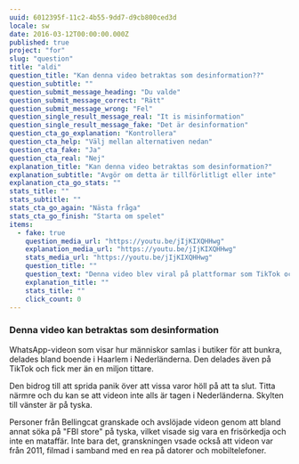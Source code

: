 ```yaml
---
uuid: 6012395f-11c2-4b55-9dd7-d9cb800ced3d
locale: sw
date: 2016-03-12T00:00:00.000Z
published: true
project: "for"
slug: "question"
title: "aldi"
question_title: "Kan denna video betraktas som desinformation??"
question_subtitle: ""
question_submit_message_heading: "Du valde"
question_submit_message_correct: "Rätt"
question_submit_message_wrong: "Fel"
question_single_result_message_real: "It is misinformation"
question_single_result_message_fake: "Det är desinformation"
question_cta_go_explanation: "Kontrollera"
question_cta_help: "Välj mellan alternativen nedan"
question_cta_fake: "Ja"
question_cta_real: "Nej"
explanation_title: "Kan denna video betraktas som desinformation?"
explanation_subtitle: "Avgör om detta är tillförlitligt eller inte"
explanation_cta_go_stats: ""
stats_title: ""
stats_subtitle: ""
stats_cta_go_again: "Nästa fråga"
stats_cta_go_finish: "Starta om spelet"
items:
  - fake: true
    question_media_url: "https://youtu.be/jIjKIXQHHwg"
    explanation_media_url: "https://youtu.be/jIjKIXQHHwg"
    stats_media_url: "https://youtu.be/jIjKIXQHHwg"
    question_title: ""
    question_text: "Denna video blev viral på plattformar som TikTok och WhatsApp i mars 2020 i början av COVID-19-pandemin i Europa och fungerade som indikation på att butiker fylldes med kunder som bunkrade vissa produkter."
    explanation_title: ""
    stats_title: ""
    click_count: 0
---
```

### Denna video kan betraktas som desinformation

WhatsApp-videon som visar hur människor samlas i butiker för att bunkra, delades bland boende i Haarlem i Nederländerna. Den delades även på TikTok och fick mer än en miljon tittare. 

Den bidrog till att sprida panik över att vissa varor höll på att ta slut. Titta närmre och du kan se att videon inte alls är tagen i Nederländerna. Skylten till vänster är på tyska. 

Personer från Bellingcat granskade och avslöjade videon genom att bland annat söka på "FBI store" på tyska, vilket visade sig vara en frisörkedja och inte en mataffär. Inte bara det, granskningen vsade också att videon var från 2011, filmad i samband med en rea på datorer och mobiltelefoner.